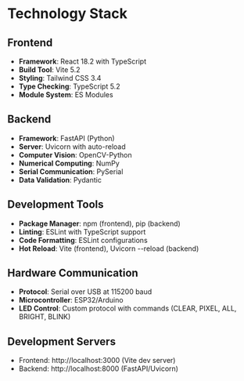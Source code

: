 # Technology Stack

## Frontend
- **Framework**: React 18.2 with TypeScript
- **Build Tool**: Vite 5.2
- **Styling**: Tailwind CSS 3.4
- **Type Checking**: TypeScript 5.2
- **Module System**: ES Modules

## Backend
- **Framework**: FastAPI (Python)
- **Server**: Uvicorn with auto-reload
- **Computer Vision**: OpenCV-Python
- **Numerical Computing**: NumPy
- **Serial Communication**: PySerial
- **Data Validation**: Pydantic

## Development Tools
- **Package Manager**: npm (frontend), pip (backend)
- **Linting**: ESLint with TypeScript support
- **Code Formatting**: ESLint configurations
- **Hot Reload**: Vite (frontend), Uvicorn --reload (backend)

## Hardware Communication
- **Protocol**: Serial over USB at 115200 baud
- **Microcontroller**: ESP32/Arduino
- **LED Control**: Custom protocol with commands (CLEAR, PIXEL, ALL, BRIGHT, BLINK)

## Development Servers
- Frontend: http://localhost:3000 (Vite dev server)
- Backend: http://localhost:8000 (FastAPI/Uvicorn)